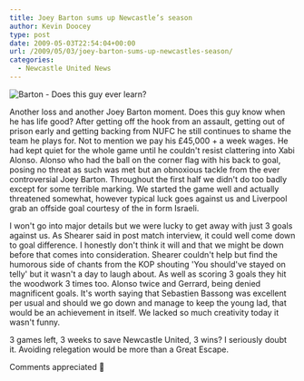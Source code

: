 ```yaml
---
title: Joey Barton sums up Newcastle’s season
author: Kevin Doocey
type: post
date: 2009-05-03T22:54:04+00:00
url: /2009/05/03/joey-barton-sums-up-newcastles-season/
categories:
  - Newcastle United News
---
```


![Barton - Does this guy ever learn?](https://static.guim.co.uk/sys-images/Football/Pix/pictures/2008/05/20/JoeyBartonPaulThomasAP476.jpg)

Another loss and another Joey Barton moment. Does this guy know when he has life good? After getting off the hook from an assault, getting out of prison early and getting backing from NUFC he still continues to shame the team he plays for. Not to mention we pay his £45,000 + a week wages. He had kept quiet for the whole game until he couldn't resist clattering into Xabi Alonso. Alonso who had the ball on the corner flag with his back to goal, posing no threat as such was met but an obnoxious tackle from the ever controversial Joey Barton. Throughout the first half we didn't do too badly except for some terrible marking. We started the game well and actually threatened somewhat, however typical luck goes against us and Liverpool grab an offside goal courtesy of the in form Israeli.

I won't go into major details but we were lucky to get away with just 3 goals against us. As Shearer said in post match interview, it could well come down to goal difference. I honestly don't think it will and that we might be down before that comes into consideration. Shearer couldn't help but find the humorous side of chants from the KOP shouting 'You should've stayed on telly' but it wasn't a day to laugh about. As well as scoring 3 goals they hit the woodwork 3 times too. Alonso twice and Gerrard, being denied magnificent goals. It's worth saying that Sebastien Bassong was excellent per usual and should we go down and manage to keep the young lad, that would be an achievement in itself. We lacked so much creativity today it wasn't funny.

3 games left, 3 weeks to save Newcastle United, 3 wins? I seriously doubt it. Avoiding relegation would be more than a Great Escape.

Comments appreciated 🙂

